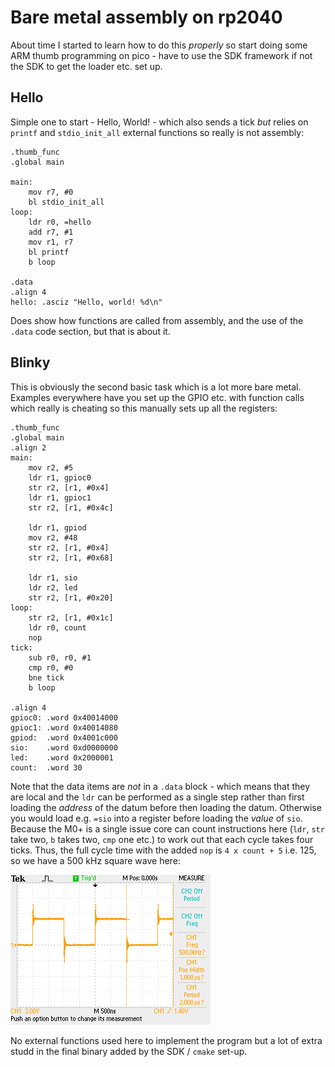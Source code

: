 # Bare metal assembly on rp2040

About time I started to learn how to do this _properly_ so start doing some ARM thumb programming on pico - have to use the SDK framework if not the SDK to get the loader etc. set up.

## Hello

Simple one to start - Hello, World! - which also sends a tick _but_ relies on `printf` and `stdio_init_all` external functions so really is not assembly:

```assembly
.thumb_func
.global main

main:
    mov r7, #0
    bl stdio_init_all
loop:
    ldr r0, =hello
    add r7, #1
    mov r1, r7
    bl printf
    b loop

.data
.align 4
hello: .asciz "Hello, world! %d\n"
```

Does show how functions are called from assembly, and the use of the `.data` code section, but that is about it.

## Blinky

This is obviously the second basic task which is a lot more bare metal. Examples everywhere have you set up the GPIO etc. with function calls which really is cheating so this manually sets up all the registers:

```assembly
.thumb_func
.global main
.align 2
main:
    mov r2, #5
    ldr r1, gpioc0
    str r2, [r1, #0x4]
    ldr r1, gpioc1
    str r2, [r1, #0x4c]

    ldr r1, gpiod
    mov r2, #48
    str r2, [r1, #0x4]
    str r2, [r1, #0x68]

    ldr r1, sio
    ldr r2, led
    str r2, [r1, #0x20]
loop:
    str r2, [r1, #0x1c]
    ldr r0, count
    nop
tick:
    sub r0, r0, #1
    cmp r0, #0
    bne tick
    b loop

.align 4
gpioc0: .word 0x40014000
gpioc1: .word 0x40014080
gpiod:  .word 0x4001c000
sio:    .word 0xd0000000
led:    .word 0x2000001
count:  .word 30
```

Note that the data items are _not_ in a `.data` block - which means that they are local and the `ldr` can be performed as a single step rather than first loading the _address_ of the datum before then loading the datum. Otherwise you would load e.g. `=sio` into a register before loading the _value_ of `sio`. Because the M0+ is a single issue core can count instructions here (`ldr`, `str` take two, `b` takes two, `cmp` one etc.) to work out that each cycle takes four ticks. Thus, the full cycle time with the added `nop` is `4 x count + 5` i.e. 125, so we have a 500 kHz square wave here:

![Square wave on scope, 1µs](./asm_sqr.png)

No external functions used here to implement the program but a lot of extra studd in the final binary added by the SDK / `cmake` set-up.

